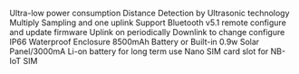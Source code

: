 Ultra-low power consumption
Distance Detection by Ultrasonic technology
Multiply Sampling and one uplink
Support Bluetooth v5.1 remote configure and update firmware
Uplink on periodically
Downlink to change configure
IP66 Waterproof Enclosure
8500mAh Battery or Built-in 0.9w Solar Panel/3000mA Li-on battery for long term use
Nano SIM card slot for NB-IoT SIM
